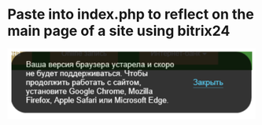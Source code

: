 # Paste into index.php to reflect on the main page of a site using bitrix24
![alt text](https://github.com/Sokolkk/IE-browser-verification/blob/main/Capture.PNG?raw=true "Уведомление")​
